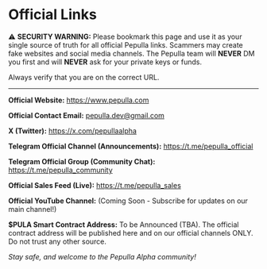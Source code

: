 # Official Links

⚠️ **SECURITY WARNING:** Please bookmark this page and use it as your single source of truth for all official Pepulla links. Scammers may create fake websites and social media channels. The Pepulla team will **NEVER** DM you first and will **NEVER** ask for your private keys or funds.

Always verify that you are on the correct URL.

---

**Official Website:**
https://www.pepulla.com

**Official Contact Email:**
pepulla.dev@gmail.com

**X (Twitter):**
https://x.com/pepullaalpha

**Telegram Official Channel (Announcements):**
https://t.me/pepulla_official

**Telegram Official Group (Community Chat):**
https://t.me/pepulla_community

**Official Sales Feed (Live):**
https://t.me/pepulla_sales

**Official YouTube Channel:**
(Coming Soon - Subscribe for updates on our main channel!)

**$PULA Smart Contract Address:**
To be Announced (TBA). The official contract address will be published here and on our official channels ONLY. Do not trust any other source.



*Stay safe, and welcome to the Pepulla Alpha community!*
